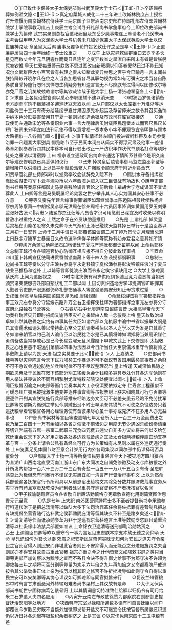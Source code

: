 <!-- { "loadSidebar": true } -->
　　○丁巳致仕少保兼太子太保吏部尚书武英殿大学士石＜王卸-卩＞卒诏赐祭葬如例谥文隐＜王卸-卩＞真定府藁城人成化二十三年进士改翰林院庶吉士授检讨升修撰历南京翰林院侍读学士两京国子监祭酒南京吏部右侍郎礼部左侍郎兼翰林院学士掌院事教习庶吉士庚辰主考会试寻升礼部尚书掌詹事府今上即位改吏部尚书兼学士为纂修  武宗实录副总裁官遣祀阙里及东岳少昊事竣连上章请老不允癸未再主考会试甲申入为文渊阁大学士与机务未几加少保兼太子太保武英殿大学士以议  世庙神路及  章圣皇太后谒  庙事反覆争论忤旨乞致仕许之至是卒＜王卸-卩＞正直廉静居官四十余年始终一节士论重之
　　○戊午  上以灾异敕谕群臣曰去岁季冬长星见而数丈今年元旦阴霾作而竟日且连年之变异数省之旱潦自来所未有者是皆朕躬愆咎钦惟  皇天仁爱每垂警示朕敢不思过图改自新厥德以仰答眷爱然已过不能已知况尔文武群臣大小百官皆有共理之责未知睹此变异尝思之否乎今已踰月一言未闻兹朕持降敕开晓尔凡在位之人当各加思省各尽其职勿视为常如有可弭灾之术当各自陈奏朕自采择施行勿怀畏惮勿生猜疑务有知速言言无不尽庶朕有过得闻以图修改尔等亦免尸官之讥矣故兹敕谕尔等其钦哉钦哉于是大学士杨一清张璁翟銮各上＜锍-釒＞求退  上各优诏慰答谕以悉心奉职匡辅不逮以消天变
　　○时狭西岁饥诸镇备虏方剧而军饷不继藩禄多逋巡抚寇天叙以闻  上从户部议以太仓库银十万淮浙等运司盐价三十三万有奇分给延绥宁夏甘肃固原先补起运及存留俸米之数令其召买刍饷中纳本色分贮要害备用其宁夏一镇则以织造余银及布政司在库官银接济
　　○通政使司左通政宋沧等条奏职业六事一言大明律后虽附载臣民题奏本式而官尺民尺长短广狭尚未分明宜如法刊示使不得以意增损一奏本多小字不便观览宜令明整与题本大略相似一凡各衙门章＜锍-釒＞事干私情径赴左顺门投进者听科臣及本司参奏治罪一凡题奏大事别具  御览略节至于民间本词务从简实不得浮冗缘及他事一差错奏章如例参奏行罚其民本移本司自行驳出改正一严访积年作状代书顶名打点等项奸徒处之重法以清宿弊  上曰  祖宗设立通政司出纳命令通达下情所系甚重今是职久废尔等建议修明朕已具悉俱如议行
　　○己未  悼灵皇后陵管事御马监左监丞郭鉴等请增陵户以供洒扫  上以昌平州赋役浩繁人户雕敝令顺天府于附近州县佥充
　　○知贡举官礼部左侍郎李时以堂弟李旼会试辞免入院不许
　　○赐洪水守备指挥崔嵩延绥游击将军卜云羊酒彩币以六年西海达贼入寇二臣督战有功故也
○庚申吏部尚书桂萼等奏原任都御史马昊贪残险谲言官论之前后数十辈胡世宁老成谋国不宜误荐此人  上曰卿等言是马昊既屡经论劾罢之世宁举非其人心实为国其安心任事不必介意
　　○萼等又奏先年建言缘事得罪诸臣如邓继曾季本陈逅陈相叚续侯秩杨言缪宗周陈察萧一中胡松吴彦郗元洪周在徐州周相十六员因事降调如黄国用罗玉刘秉监张好古张＜羽惠＞陆冕郑杰汪佃等八员皆才识可用惩创已深宜及时收录以称明旨赦小过重绝人之义  上然之命于在外员缺酌量推用
　　○先是  上谕礼部  悼灵皇后灵柩在山隆冬冱寒久未克葬今天气渐和土脉已融钦天监其择日举行于是监臣奏以三月初一日安葬  上命于二月中诹日礼部覆该监议谓二月丁卯乃景命之月理当忌避  上曰朕念守陵军士暴露日久故令速举俾得早休卿等既称有妨亦爱君之意其如所请
　　○套虏万余骑驻杨柳堡石臼墩诸处宁夏戒严巡抚都御史翟鹏以闻  上命兵部移文总制王琼行令各镇巡官协心防御互相应援不得自分彼此致误事机
　　○辛酉命四川董卜韩胡宣抚使司进贡番僧锁南藏卜等十四人各袭授都纲职事
　　○总制三边尚书王琼等奏以分守庄浪右参将李永定移镇宁夏松潘参将彭浚移镇庄浪时宁夏员缺业已推杨和铨补  上以琼等言即徙浚庄浪而令永定俟它镇缺用之
○大学士张璁妻蔡氏病  上闻为遣医视之
　　○时南北灾伤有司岁供叚绢多逋且竞为滥恶每当朝贺颁赏诸夷使怨咨赴部自愬状礼工二部以闻  上因切责织造地方掌印提调官旷职罪其入觐者令吏部严限追徵仍命礼部饬通事人等宣谕诸夷安分知止毋贪求过望
　　○壬戌置  悼灵皇后陵果园菜园房屋悉如  康陵规制
　　○命延绥游击将军署都指挥佥事王效充右参将分守延绥东路升万全右卫指挥使杜辉为署都指挥佥事充左参将分守宣府北路独石马营等处
　　○右春坊右中允廖道南应诏陈言昔  太祖高皇帝命天下勿奏祥瑞若灾异即时报闻又谕侍臣灾祥之来皆由人致一念敬畏上格  皇天故致治卓卓如此然其敬畏之实约有四事其任大臣如谕六部以允执厥中谕中书省以振举大纲是已其崇儒术如谕朱善以常持此心至公无私谕秦裕伯以圣人之学以天为准是已其重守令如谕来朝官以约己利人谕侍臣以治民犹治水是已其慎将帅如谓择将当兼用识谋仁勇谓备边当常存戒心是已今长星变曜元旦风霾陛下申敕文武上下交修是即  太祖敬畏之心也臣愚不暇远引苐请以四事为法因以今日所当任大臣崇儒术重守令慎将帅之事敷陈上请以为畏  天法  祖之实莫要于此＜锍-釒＞入  上嘉纳之
　　○吏部尚书桂萼等以灾异陈言今天下民力竭矣工作襍派不可不亟议节省国用匮矣掌事者之余财不可不急议会通边防弛矣兵粮纪律不可不亟议整理况当  皇上恪谨  天戒深恤民隐之期欲恩惠及于民惟在敕下该部分别工徭缓急会计钱粮多寡具奏处分其各边军饷则在用人举法甚畏议论不同互相掣肘尤宜特敕部院议处便宜以闻＜锍-釒＞入  上命阁臣拟旨因谕之曰吏部等衙门会奏本其大工杂役湏要依拟定夺  仁寿宫工程虽似不可缓恐川广夷民被扰激生他变并逐件事宜卿等虽拟票封上朕未细晓其可行与否卿等便逐件开列其宜朕览施行兵部等推来经略边务文臣可不必差夫虽云经略不免劳扰军民卿等勿谓斯为循例之举见今虏贼出没不时士卒湏餋其锐气不可使之杂役边务只着巡抚粮草着管粮官各用心经理务使有备彼果尽心虽十事亦或克济不在多用人亦无益事也
　　○户部尚书梁材等言臣等查嘉靖七年太仓所入止一百三十万金而费出之数乃至二百四十一万有余加以各省之催徵不前诸边之用度无节少遇凶荒纷纷奏请臣等切详弊端有五焉一宗室二武职三冗食四冗费五逋欠自非多方议处将来何以支给乞敕廷臣会议天下岁入岁用之数各处各边救荒备虏之宜及太仓银两禄粮俸廪宜动支存革与否一一分条上请令公私有备经久可行方为长策如有未尽则以属在外巡抚通行奏处  上曰览奏足见体国节财至意会计岁用行内外各司集议以闻尔部中仍详择可否具覆处分
　　○户部覆大学士杨一清等所奏恤民穷事略言今天下被灾地方四川狭西为甚湖广山西南北直隶河南江浙山东广东大同次之自蠲免停徵及动支仓库粮银之外计所发内帑银一百六十三万二千三百有奇盐一百五十一万八千五百引有奇  圣恩旷荡莫此为极但恐有司奉行不谨民无实惠宜如一清言严行督治毋事弥文  上以为然命兵部驰谕各抚按官行令所司具以从前恩诏出给榜文其除免分数并赈济救荒事宜务从实举行有苟且塞责及乾没为奸利者处以重典守巡官督察不严者抚按官以名闻
　　○甲子敕谕朝觐官员令各省励自新廉洁勤慎恪守宪章敷宣德化用副简贤图治惠餋元元至意
　　○先是七年  上大祀  南郊团营扈跸将士多不至者提督尚书李承勋参行科道核治于是把总汤清等以缺队大多下法司治罪革任余将佐抵罪有差营制凡把总有缺提督坐营官随行选补武定侯郭勋阴庇清等留其缺久不补至是踰岁矣遂＜锍-釒＞请复清等任而诋承勋参革为非于是巡视京营科道言王准等数勋专恣罪且请重治清等以杜夤缘申法禁兵部覆如准议  上命锦衣卫逮清等送刑部鞫治勋姑贳之
　　○乙丑  上谕阁臣曰卿等昨以重守令一事为言足见忠虑朕本宗支冲幼无德之资仰承  天命  皇兄遗诏俾为君长以奉  郊庙之祀安斯民耳柰何寡昧无知何为安民之道夫守令亲民之官此官得人则民安而非堪此官者则民不安抑得人而无能否之分进黜旌罚之失当则民亦不得安耳故自古重此官我  祖宗亦重之今之计他皆繁文如降敕书屏之类只当卿萼吏部严加访察以为黜陟之宜而不系县令决不得升御史给事不为郡守决不许超为卿佐每三年之期将可否分别等差量为劝示六年倍之九年再加倍之又命都察院严戒巡按令其公举劾秉正体上亲为按历以稽其职之修否不许折挫凌辱如此则守令自得以重民生安可以安矣卿等其协心详议如可卿璁即与同官拟旨来行
　　○复设兰州管粮郎中时有言甘肃孤悬河外转输艰难者尚书梁材上其议故有是命
　　○太子太保兵部尚书胡世宁固称病笃乞骸骨归  上以其情词恳切特准致仕给驿以归仍令有司月给米二石岁遣人夫四名应用
　　○丙寅升云南左布政使徐赞为都察院右副都御史提督抚治郧阳等处地方
　　○狭西韩府宗室以禄粮所逋数多诣有司自言抚臣以闻户部覆议今岁歉民穷既不当额外加徵即发帑开盐又不可继宜令抚按官督所属徵还积逋仍以近日补各边起存银盐积余者稍济之  上是其议
○以灾伤免南京四十二卫屯粮有差
